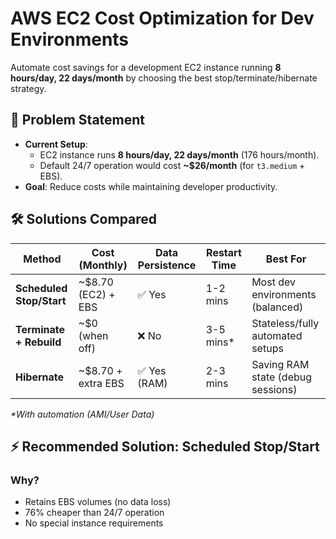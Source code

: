# AWS EC2 Cost Optimization for Dev Environments

Automate cost savings for a development EC2 instance running **8 hours/day, 22 days/month** by choosing the best stop/terminate/hibernate strategy.

## 📌 Problem Statement
- **Current Setup**: 
  - EC2 instance runs **8 hours/day, 22 days/month** (176 hours/month).
  - Default 24/7 operation would cost **~$26/month** (for `t3.medium` + EBS).
- **Goal**: Reduce costs while maintaining developer productivity.

## 🛠 Solutions Compared

| Method       | Cost (Monthly) | Data Persistence | Restart Time  | Best For                          |
|--------------|---------------|------------------|---------------|-----------------------------------|
| **Scheduled Stop/Start** | ~$8.70 (EC2) + EBS | ✅ Yes          | 1-2 mins      | Most dev environments (balanced)  |
| **Terminate + Rebuild**  | ~$0 (when off)    | ❌ No           | 3-5 mins*     | Stateless/fully automated setups  |
| **Hibernate**           | ~$8.70 + extra EBS | ✅ Yes (RAM)    | 2-3 mins      | Saving RAM state (debug sessions) |

*\*With automation (AMI/User Data)*

## ⚡ Recommended Solution: **Scheduled Stop/Start**
### Why?
- Retains EBS volumes (no data loss)
- 76% cheaper than 24/7 operation
- No special instance requirements

